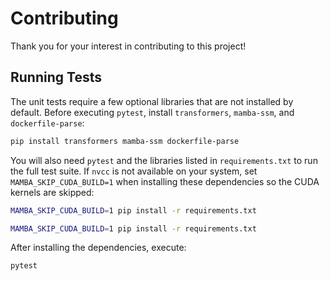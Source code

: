 # Contributing

Thank you for your interest in contributing to this project!

## Running Tests

The unit tests require a few optional libraries that are not installed by default.
Before executing `pytest`, install `transformers`, `mamba-ssm`, and `dockerfile-parse`:

```bash
pip install transformers mamba-ssm dockerfile-parse
```
You will also need `pytest` and the libraries listed in `requirements.txt` to run the full test suite. If `nvcc` is not available on your
system, set `MAMBA_SKIP_CUDA_BUILD=1` when installing these dependencies so the CUDA kernels are skipped:

```bash
MAMBA_SKIP_CUDA_BUILD=1 pip install -r requirements.txt
```

```bash
MAMBA_SKIP_CUDA_BUILD=1 pip install -r requirements.txt
```

After installing the dependencies, execute:

```bash
pytest
```
